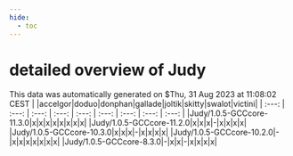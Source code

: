 ```yaml
---
hide:
  - toc
---
```


detailed overview of Judy
=========================


This data was automatically generated on $Thu, 31 Aug 2023 at 11:08:02 CEST
| |accelgor|doduo|donphan|gallade|joltik|skitty|swalot|victini|
| :---: | :---: | :---: | :---: | :---: | :---: | :---: | :---: | :---: |
|Judy/1.0.5-GCCcore-11.3.0|x|x|x|x|x|x|x|x|
|Judy/1.0.5-GCCcore-11.2.0|x|x|x|-|x|x|x|x|
|Judy/1.0.5-GCCcore-10.3.0|x|x|x|-|x|x|x|x|
|Judy/1.0.5-GCCcore-10.2.0|-|x|x|x|x|x|x|x|
|Judy/1.0.5-GCCcore-8.3.0|-|x|x|-|x|x|x|x|
